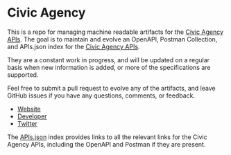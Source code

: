 # Civic AgencyThis is a repo for managing machine readable artifacts for the [Civic Agency APIs](http://www.civicagency.org/). The goal is to maintain and evolve an OpenAPI, Postman Collection, and APIs.json index for the [Civic Agency APIs](http://www.civicagency.org/).They are a constant work in progress, and will be updated on a regular basis when new information is added, or more of the specifications are supported.Feel free to submit a pull request to evolve any of the artifacts, and leave GitHub issues if you have any questions, comments, or feedback.- [Website](http://www.civicagency.org/)- [Developer](http://www.civicagency.org/)- [Twitter](https://twitter.com/civicagency)The [APIs.json](https://github.com/api-evangelist/civic-agency/blob/master/apis.json) index provides links to all the relevant links for the Civic Agency APIs, including the OpenAPI and Postman if they are present.